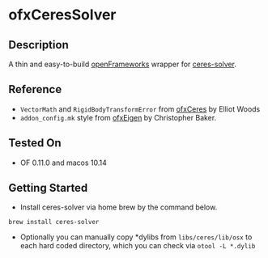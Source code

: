 # ofxCeresSolver

## Description

A thin and easy-to-build [openFrameworks](http://openframeworks.cc) wrapper for [ceres-solver](http://ceres-solver.org/).

## Reference

- `VectorMath` and `RigidBodyTransformError` from [ofxCeres](https://github.com/elliotwoods/ofxCeres) by Elliot Woods 
- `addon_config.mk` style from [ofxEigen](https://github.com/bakercp/ofxEigen) by Christopher Baker.

## Tested On

- OF 0.11.0 and macos 10.14

## Getting Started

- Install ceres-solver via home brew by the command below.

`brew install ceres-solver`

- Optionally you can manually copy *dylibs from `libs/ceres/lib/osx` to each hard coded directory, which you can check via `otool -L *.dylib`

